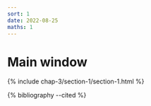 ```yaml
---
sort: 1
date: 2022-08-25
maths: 1
---
```


# Main window

{% include chap-3/section-1/section-1.html %}

{% bibliography --cited %}
